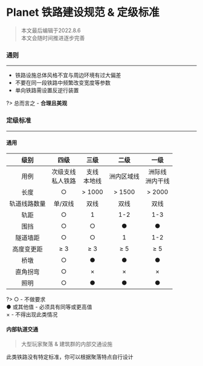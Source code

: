 # Planet 铁路建设规范 & 定级标准

> 本文最后编辑于2022.8.6<br>本文会随时间推进逐步完善

### 通则

----------

 - 铁路设施总体风格不宜与周边环境有过大偏差
 - 不要在同一段铁路中频繁改变宽度等参数
 - 单向铁路需设置反逆行装置

?> 总而言之 - **合理且美观** 
  
### 定级标准

----------

#### 通用

|  级别   |   四级   |  三级   |   二级   |  一级   |
| :-: | :-: | :-: | :-: | :-: |
|  用例   |  次级支线<br>私人铁路   |  支线<br>本地线   |  洲内区域线   |  洲际线<br>洲内干线   |
|  长度   |  ○   |  > 1000   |  > 1500   |  > 2000   |
|  轨道线路数量   |   单/双线  |  双线   |  双线   |   双线  |
|  轨距   |  ○   |  1   |  1-2   |  1-3   |
|  围挡   |  ○  |  ○  | ●    |   ●  |
|  隧道墙距   |  ○   |  ○   |  1   |  1-2   |
|  高度变更距   |  ≥ 3   |  ≥ 3   |  ≥ 5   |  ≥ 5   |
|  桥墩   |  ○   |  ●   |  ●   |  ●   |
|  直角拐弯   |  ○   |  ×   |  ×   |  ×   |
|  照明   |  ○   |  ●    |  ●    |  ●    |

?> ○ - 不做要求<br>● 或其他值 - 必须具有同等或更高值<br>× - 不得出现此类情况


####  内部轨道交通

> 大型玩家聚落 & 建筑群的内部交通设施

此类铁路没有特定标准，你可以根据聚落特点自行设计
